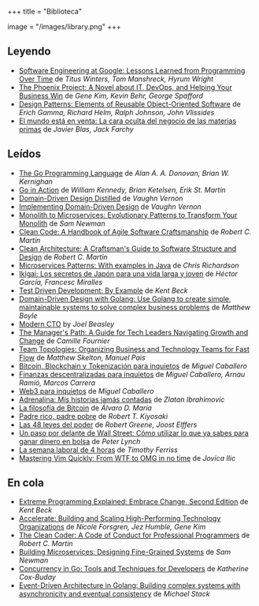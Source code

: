 +++
title = "Biblioteca"

image = "/images/library.png"
+++

## Leyendo

- [Software Engineering at Google: Lessons Learned from Programming Over Time](https://amzn.to/3TgWORq) de _Titus Winters, Tom Manshreck, Hyrum Wright_
- [The Phoenix Project: A Novel about IT, DevOps, and Helping Your Business Win](https://amzn.to/3TD3jPG) de _Gene Kim, Kevin Behr, George Spafford_
- [Design Patterns: Elements of Reusable Object-Oriented Software](https://amzn.to/3Visatg) de _Erich Gamma, Richard Helm, Ralph Johnson, John Vlissides_
- [El mundo está en venta: La cara oculta del negocio de las materias primas](https://amzn.to/4bDdQk9) de _Javier Blas, Jack Farchy_

## Leídos

- [The Go Programming Language](https://amzn.to/3IYfy3r) de _Alan A. A. Donovan, Brian W. Kernighan_
- [Go in Action](https://amzn.to/3PoQg1U) de _William Kennedy, Brian Ketelsen, Erik St. Martin_
- [Domain-Driven Design Distilled](https://amzn.to/3v2IaFn) de _Vaughn Vernon_
- [Implementing Domain-Driven Design](https://amzn.to/3TCVbPm) de _Vaughn Vernon_
- [Monolith to Microservices: Evolutionary Patterns to Transform Your Monolith](https://amzn.to/3v43fzd) de _Sam Newman_
- [Clean Code: A Handbook of Agile Software Craftsmanship](https://amzn.to/3wTEOEZ) de _Robert C. Martin_
- [Clean Architecture: A Craftsman's Guide to Software Structure and Design](https://amzn.to/49QTnYt) de _Robert C. Martin_
- [Microservices Patterns: With examples in Java](https://amzn.to/3v1gqks) de _Chris Richardson_
- [Ikigai: Los secretos de Japón para una vida larga y joven](https://amzn.to/3VvCXk1) de _Héctor García, Francesc Miralles_
- [Test Driven Development: By Example](https://amzn.to/3PoQo1o) de _Kent Beck_
- [Domain-Driven Design with Golang: Use Golang to create simple, maintainable systems to solve complex business problems](https://amzn.to/49TEVyS) de _Matthew Boyle_
- [Modern CTO](https://amzn.to/4alVDar) by _Joel Beasley_
- [The Manager's Path: A Guide for Tech Leaders Navigating Growth and Change](https://amzn.to/49KbiQF) de _Camille Fournier_
- [Team Topologies: Organizing Business and Technology Teams for Fast Flow](https://amzn.to/43mRIYu) de _Matthew Skelton, Manuel Pais_
- [Bitcoin, Blockchain y Tokenización para inquietos](https://amzn.to/43iwPNS) de _Miguel Caballero_
- [Finanzas descentralizadas para inquietos](https://amzn.to/3vey7gm) de _Miguel Caballero, Arnau Ramió, Marcos Carrera_
- [Web3 para inquietos](https://amzn.to/4ceALTX) de _Miguel Caballero_
- [Adrenalina: Mis historias jamás contadas](https://amzn.to/3Tb4BQo) de _Zlatan Ibrahimovic_
- [La filosofía de Bitcoin](https://amzn.to/3wTeKKe) de _Álvaro D. María_
- [Padre rico, padre pobre](https://amzn.to/43kF7oz) de _Robert T. Kiyosaki_
- [Las 48 leyes del poder](https://amzn.to/3IEvibx) de _Robert Greene, Joost Elffers_
- [Un paso por delante de Wall Street: Cómo utilizar lo que ya sabes para ganar dinero en bolsa](https://amzn.to/3VLPIHj) de _Peter Lynch_
- [La semana laboral de 4 horas](https://amzn.to/4aCAU2u) de _Timothy Ferriss_
- [Mastering Vim Quickly: From WTF to OMG in no time](https://amzn.to/3Jaiqu0) de _Jovica Ilic_

## En cola

- [Extreme Programming Explained: Embrace Change, Second Edition](https://amzn.to/3x3rH41) de _Kent Beck_
- [Accelerate: Building and Scaling High-Performing Technology Organizations](https://amzn.to/3IzCxS9) de _Nicole Forsgren, Jez Humble, Gene Kim_
- [The Clean Coder: A Code of Conduct for Professional Programmers](https://amzn.to/3IGI2hT) de _Robert C. Martin_
- [Building Microservices: Designing Fine-Grained Systems](https://amzn.to/4agN6Fd) de _Sam Newman_
- [Concurrency in Go: Tools and Techniques for Developers](https://amzn.to/3TDuLwX) de _Katherine Cox-Buday_
- [Event-Driven Architecture in Golang: Building complex systems with asynchronicity and eventual consistency](https://amzn.to/3Piaieb) de _Michael Stack_

